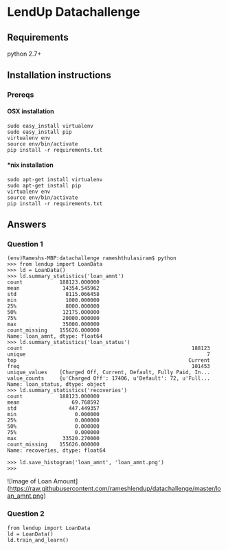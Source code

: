 # LendUp Datachallenge

## Requirements
python 2.7+

## Installation instructions


### Prereqs
#### OSX installation

```
sudo easy_install virtualenv
sudo easy_install pip
virtualenv env
source env/bin/activate
pip install -r requirements.txt
```

#### *nix installation

```
sudo apt-get install virtualenv
sudo apt-get install pip
virtualenv env
source env/bin/activate
pip install -r requirements.txt
```




## Answers

### Question 1

```
(env)Rameshs-MBP:datachallenge rameshthulasiram$ python
>>> from lendup import LoanData
>>> ld = LoanData()
>>> ld.summary_statistics('loan_amnt')
count            188123.000000
mean              14354.545962
std                8115.066458
min                1000.000000
25%                8000.000000
50%               12175.000000
75%               20000.000000
max               35000.000000
count_missing    155626.000000
Name: loan_amnt, dtype: float64
>>> ld.summary_statistics('loan_status')
count                                                       188123
unique                                                           7
top                                                        Current
freq                                                        101453
unique_values    [Charged Off, Current, Default, Fully Paid, In...
value_counts     {u'Charged Off': 17406, u'Default': 72, u'Full...
Name: loan_status, dtype: object
>>> ld.summary_statistics('recoveries')
count            188123.000000
mean                 69.768592
std                 447.449357
min                   0.000000
25%                   0.000000
50%                   0.000000
75%                   0.000000
max               33520.270000
count_missing    155626.000000
Name: recoveries, dtype: float64

>>> ld.save_histogram('loan_amnt', 'loan_amnt.png')
>>>
```
![Image of Loan Amount]
(https://raw.githubusercontent.com/rameshlendup/datachallenge/master/loan_amnt.png)

### Question 2


```
from lendup import LoanData
ld = LoanData()
ld.train_and_learn()

```


